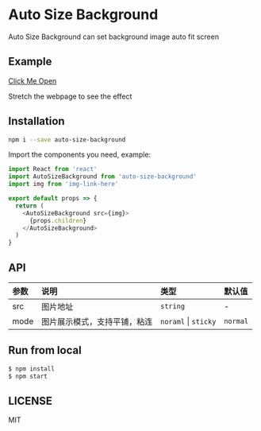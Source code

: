 # Auto Size Background

Auto Size Background can set background image auto fit screen

## Example

[Click Me Open](https://7ynstar.github.io/auto-size-background/)

Stretch the webpage to see the effect

## Installation

```sh
npm i --save auto-size-background
```

Import the components you need, example:

```js
import React from 'react'
import AutoSizeBackground from 'auto-size-background'
import img from 'img-link-here'

export default props => {
  return (
    <AutoSizeBackground src={img}>
      {props.children}
    </AutoSizeBackground>
  )
}
```

## API

|  参数            |  说明         |   类型   | 默认值  |
| :-------------- | :------------ | :----   | :----- |
| src             | 图片地址       | `string`  |   -    |
| mode             | 图片展示模式，支持平铺，粘连       | `noraml` \| `sticky`  |   `normal`    |

## Run from local

```bash
$ npm install
$ npm start
```

## LICENSE

MIT